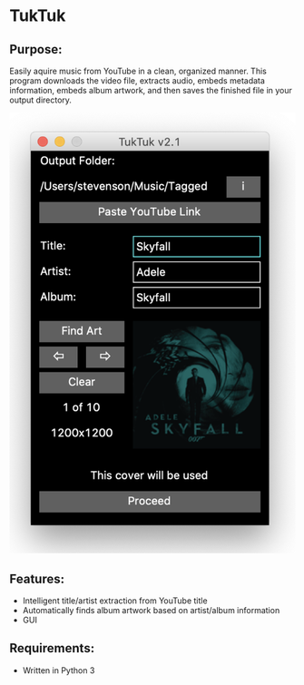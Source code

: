 # TukTuk
## Purpose:<br>
Easily aquire music from YouTube in a clean, organized manner. This program downloads the video file, extracts audio, embeds metadata information, embeds album artwork, and then saves the finished file in your output directory.

![Screenshot](/2020-4-5.png?raw=true)

## Features:
- Intelligent title/artist extraction from YouTube title
- Automatically finds album artwork based on artist/album information
- GUI

## Requirements:
- Written in Python 3
